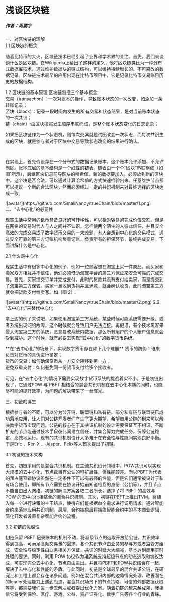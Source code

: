 # 浅谈区块链
##### 作者：周鹏宇
一、对区块链的理解<br>
1.1 区块链的概念
<p>随着比特币的大火，区块链技术已经引起了业界和学术界的关注。首先，我们来谈谈什么是区块链。在Wikipedia上给出了这样的定义，他将区块链类比为一种分布式数据库技术，通过维护数据块的链式结构，可以维持持续增长的、不可篡改的数据记录。区块链技术最早的应用出现在比特币项目中，它是记录比特币交易账目历史的数据结构。</p>
1.2 区块链的基本原理
区块链包括三个基本概念:<br>
交易（transaction）：一次对账本的操作，导致账本状态的一次改变，如添加一条转账记录；<br>
区块（block）：记录一段时间内发生的所有交易和状态结果，是对当前账本状态的一次共识；<br>
链（chain）:由区块按照发生顺序串联而成，是整个账本状态变化的日志记录；<br>
<p>如果把区块链作为一个状态机，则每次交易就是试图改变一次状态，而每次共识生成的区块，就是参与者对于区块中交易导致状态改变的结果进行确认。</p><br>
<p>在实现上，首先假设存在一个分布式的数据记录账本，这个账本允许添加、不允许删除。账本底层的基本结构是一个线性的链表。链表由一个个“区块”串联组成（如图1所示），后继区块记录前导区块的哈希值。新的数据要加入，必须放到新的区块中。这个块是否合法，可以通过计算哈希值的方式快速检验出来。任意维护节点都可以提议一个新的合法区块，然而必须经过一定的共识机制来对最终选择的区块达成一致。</p>
![avatar](https://github.com/SmallNancy/trueChain/blob/master/1.png)
二、“去中心化”的必要性<br>
<p>现实生活中常用的纸币具备良好的可转移性，可以相对容易的完成价值交割。但是在网络的交易时代人与人之间并不认识，怎样使两个陌生的人彼此信任，并且安全高效的完成交易成了数字货币交易的一大难题。有人会想到中心化的交易模式，通过安全可靠的第三方记账机构负责记账，负责所有的担保环节，最终完成交易。下面讲解什么是中心化。</p>
2.1 什么是中心化
<p>现实生活中有很多中心化的例子，例如一位顾客想在淘宝上买一件商品，而买家和卖家双方相互并不信任，他们必须借助淘宝平台的第三方保证来安全可靠的完成交易。首先，买家提交订单并完成支付，此时的货款并没有支付给卖家，而是提交到了淘宝第三方保管。买家一旦收到货物并且满意，就会确认收货，此时淘宝第三方就会把货款支付给卖家。如（图 2）：</p>
![avatar](https://github.com/SmallNancy/trueChain/blob/master/2.png)
2.2 “去中心化”来替代中心化
<p>拿上边的例子来说吧，如果使用淘宝第三方系统，某些时候可能系统需要升级，或者系统出现网络故障，这个时候就会导致用户无法连接。再假设，有个技术黑客来侵入淘宝第三方的系统，恶意篡改系统内数据，那么所有用户的个人账户信息就会受到威胁。这个时候，就有必要去实现“去中心化”的数字货币系统。</p>
**在“去中心化”的场景下，实现数字货币存在如下几个难题**
货币的防伪：谁来负责对货币的真伪进行鉴定；<br>
货币的交易：如何确保货币从一方安全转移到另一方；<br>
避免双重支付：如何避免同一份货币支付给多个接收者。<br>
<p>可见，在“去中心化”的情况下需要实现数字货币系统的挑战着实不小。于是初链出现了，它通过POW 与 PBFT 相结合的混合共识机制在去中心化本质的同时，也能尽可能的提升效率，为问题的解决带来了一丝曙光。</p>
三、初链的诞生<br>
<p>根据参与者的不同，可以分为公开链、联盟链和私有链。部分私有链与联盟链已成功落地应用，让人们对公链开发者们产生了更大期望，希望商用公链的到来可以解决数字货币实现问题。公链的核心在于其共识机制的设计需要保证互不相识、不断扩充的节点能通过技术手段彼此间建立信任，并集合算力完成任务，保障公链稳定、高效地运行。现有的共识机制设计大多难于在安全性与性能间实现良好平衡。于是Eric 、Ren X 、Jesper、Felix等人首次提出了初链。</p>
3.1 初链的技术架构
<p>首先，初链采用的是混合共识机制。在主流共识设计领域中，POW共识可以实现大规模的去中心化，节点数目有公认的可扩展性，但性能较差。而以PBFT为代表的拜占庭容错协议虽然在一定条件下可以有较高的性能，但是它们通常被设计于私有场合使用，即所有节点需要在协议开始前知道相互的身份（公钥等），并且节点不能自由出入网络。初链的解决方案各取二者所长，选择了将 PBFT 的高效与 POW 的去中心化相结合的混合共识机制。其次，初链在PBFT上推出TVM。将植入每一个进行决策的主干结点，使得它们能根据单个需求进行调用请求。通过智能合约来落地应用共识机制。最后，合约抽象层将抽象智能合约中的基本商业逻辑，简化开发者设置复杂智能合约的流程。</p>
3.2 初链的优越性<br>
<p>初链保留 PBFT 记录账本的机制不动，将超级节点的选取开放给公链，共识效率得到提高，可满足高频交易量的需求。各个共识节点由业务的参与方或者监管方组成，安全性与稳定性由业务相关方保证，共识的时延大大缩减，基本达到商用实时处理的要求。同时，利用 POW 协议作为准系统支持超级节点的动态选取和协议达成，可实现完全去中心化，节点自由进出。并且将PBFT和POW共识结合在一起，解决了去中心化和性能的矛盾。与此同时，初链是全球最早的混合共识公链，在研究上和工程上都会存在诸多问题，例如在混合共识内部的边角情况处理、改善潜在的leader处理能力上遇到瓶颈，混合共识场景下的节点策略、可信的外部数据获取等等，都需要我们进一步去解决或者提出优化方案。随着初链的越来越成熟，我相信它将受到保险、医疗、游戏、公益、资产证券化、数字广告等各个行业的青睐。</p>

